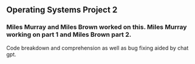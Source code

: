  ## Operating Systems Project 2
 ### Miles Murray and Miles Brown worked on this. Miles Murray working on part 1 and Miles Brown part 2. 
 Code breakdown and comprehension as well as bug fixing aided by chat gpt. 
